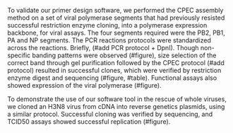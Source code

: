 To validate our primer design software, we performed the CPEC assembly method on a set of viral polymerase segments that had previously resisted successful restriction enzyme cloning, into a polymerase expression backbone, for viral assays. The four segments required were the PB2, PB1, PA and NP segments. The PCR reactions protocols were standardized across the reactions. Briefly, (#add PCR protocol + DpnI). Though non-specific banding patterns were observed (#figure), size selection of the correct band through gel purification followed by the CPEC protocol (#add protocol) resulted in successful clones, which were verified by restriction enzyme digest and sequencing (#figure, #table). Functional assays also showed expression of the viral polymerase (#figure).

To demonstrate the use of our software tool in the rescue of whole viruses, we cloned an H3N8 virus from cDNA into reverse genetics plasmids, using a similar protocol. Successful cloning was verified by sequencing, and TCID50 assays showed successful replication (#figure).